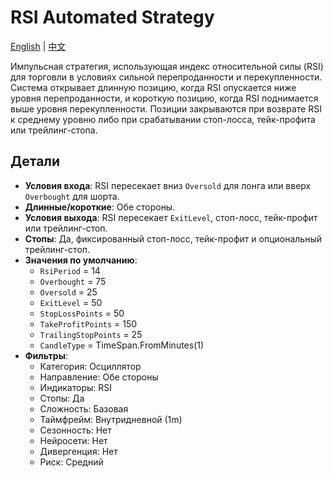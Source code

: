 # RSI Automated Strategy
[English](README.md) | [中文](README_cn.md)

Импульсная стратегия, использующая индекс относительной силы (RSI) для торговли в условиях сильной перепроданности и перекупленности.
Система открывает длинную позицию, когда RSI опускается ниже уровня перепроданности, и короткую позицию, когда RSI поднимается выше уровня перекупленности.
Позиции закрываются при возврате RSI к среднему уровню либо при срабатывании стоп-лосса, тейк-профита или трейлинг-стопа.

## Детали

- **Условия входа**: RSI пересекает вниз `Oversold` для лонга или вверх `Overbought` для шорта.
- **Длинные/короткие**: Обе стороны.
- **Условия выхода**: RSI пересекает `ExitLevel`, стоп-лосс, тейк-профит или трейлинг-стоп.
- **Стопы**: Да, фиксированный стоп-лосс, тейк-профит и опциональный трейлинг-стоп.
- **Значения по умолчанию**:
  - `RsiPeriod` = 14
  - `Overbought` = 75
  - `Oversold` = 25
  - `ExitLevel` = 50
  - `StopLossPoints` = 50
  - `TakeProfitPoints` = 150
  - `TrailingStopPoints` = 25
  - `CandleType` = TimeSpan.FromMinutes(1)
- **Фильтры**:
  - Категория: Осциллятор
  - Направление: Обе стороны
  - Индикаторы: RSI
  - Стопы: Да
  - Сложность: Базовая
  - Таймфрейм: Внутридневной (1m)
  - Сезонность: Нет
  - Нейросети: Нет
  - Дивергенция: Нет
  - Риск: Средний
